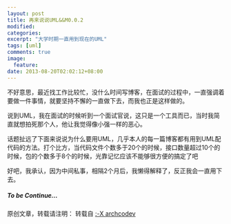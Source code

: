 ```yaml
---
layout: post
title: 再来说说UML&&M0.0.2
modified:
categories: 
excerpt: "大学时期一直用到现在的UML"
tags: [uml]
comments: true
image:
  feature:
date: 2013-08-20T02:02:12+08:00
---
```


不好意思，最近找工作比较忙，没什么时间写博客，在面试的过程中，一直强调着要做一件事情，就要坚持不懈的一直做下去，而我也正是这样做的。

说到UML，我在面试的时候听到一个面试官说，这只是一个工具而已，当时我简直就想拍死那个人，他让我觉得像小强一样的恶心。

话题扯远了下面来说说为什么要用UML，几乎本人的每一篇博客都有用到UML配代码的方法。打个比方，当代码文件个数多于20个的时候，接口数量超过10个的时候，包的个数多于8个的时候，光靠记忆应该不能够很方便的搞定了吧

好吧，我承认，因为中间私事，相隔2个月后，我懒得解释了，反正我会一直用下去。

##### To be Continue…

原创文章，转载请注明： 转载自 <a href="http://archcodev.com">:-X archcodev</a>